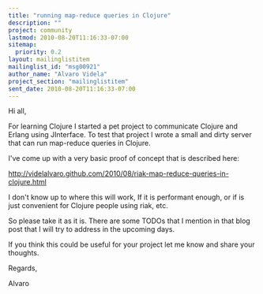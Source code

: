 ```yaml
---
title: "running map-reduce queries in Clojure"
description: ""
project: community
lastmod: 2010-08-20T11:16:33-07:00
sitemap:
  priority: 0.2
layout: mailinglistitem
mailinglist_id: "msg00921"
author_name: "Alvaro Videla"
project_section: "mailinglistitem"
sent_date: 2010-08-20T11:16:33-07:00
---
```



Hi all,

For learning Clojure I started a pet project to communicate Clojure and Erlang 
using JInterface. To test that project I wrote a small and dirty server that 
can run map-reduce queries in Clojure.

I've come up with a very basic proof of concept that is described here:

http://videlalvaro.github.com/2010/08/riak-map-reduce-queries-in-clojure.html

I don't know up to where this will work, If it is performant enough, or if is 
just convenient for Clojure people using riak, etc.

So please take it as it is. There are some TODOs that I mention in that blog 
post that I will try to address in the upcoming days.

If you think this could be useful for your project let me know and share your 
thoughts.

Regards,

Alvaro

